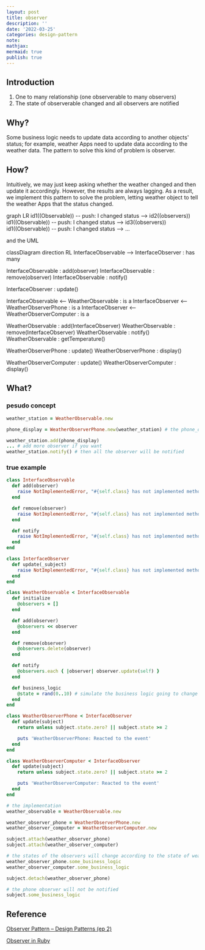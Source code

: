 ```yaml
---
layout: post
title: observer
description: ''
date: '2022-03-25'
categories: design-pattern
note:
mathjax:
mermaid: true
publish: true
---
```


## Introduction

1. One to many relationship (one observerable to many observers)
2. The state of observerable changed and all observers are notified

## Why?

Some business logic needs to update data according to another objects' status; for example, weather Apps need to update data according to the weather data. The pattern to solve this kind of problem is observer.

## How?

Intuitively, we may just keep asking whether the weather changed and then update it accordingly. However, the results are always lagging. As a result, we implement this pattern to solve the problem, letting weather object to tell the weather Apps that the status changed.

<div class="mermaid">
graph LR
  id1((Observable)) -- push: I changed status --> id2((observers))
  id1((Observable)) -- push: I changed status --> id3((observers))
  id1((Observable)) -- push: I changed status --> ...
</div>

and the UML

<div class="mermaid">
classDiagram
  direction RL
  InterfaceObservable --> InterfaceObserver : has many

  InterfaceObservable : add(observer)
  InterfaceObservable : remove(observer)
  InterfaceObservable : notify()

  InterfaceObserver : update()

  InterfaceObservable <-- WeatherObservable : is a
  InterfaceObserver <-- WeatherObserverPhone : is a
  InterfaceObserver <-- WeatherObserverComputer : is a

  WeatherObservable : add(InterfaceObserver)
  WeatherObservable : remove(InterfaceObserver)
  WeatherObservable : notify()
  WeatherObservable : getTemperature()

  WeatherObserverPhone : update()
  WeatherObserverPhone : display()

  WeatherObserverComputer : update()
  WeatherObserverComputer : display()
</div>

## What?

### pesudo concept

```ruby
weather_station = WeatherObservable.new

phone_display = WeatherObserverPhone.new(weather_station) # the phone_display needs to know what it is going to look at

weather_station.add(phone_display)
... # add more observer if you want
weather_station.notify() # then all the observer will be notified
```

### true example

```ruby
class InterfaceObservable
  def add(observer)
    raise NotImplementedError, "#{self.class} has not implemented method '#{__method__}'"
  end

  def remove(observer)
    raise NotImplementedError, "#{self.class} has not implemented method '#{__method__}'"
  end

  def notify
    raise NotImplementedError, "#{self.class} has not implemented method '#{__method__}'"
  end
end

class InterfaceObserver
  def update(_subject)
    raise NotImplementedError, "#{self.class} has not implemented method '#{__method__}'"
  end
end

class WeatherObservable < InterfaceObservable
  def initialize
    @observers = []
  end

  def add(observer)
    @observers << observer
  end

  def remove(observer)
    @observers.delete(observer)
  end

  def notify
    @observers.each { |observer| observer.update(self) }
  end

  def business_logic
    @state = rand(0..10) # simulate the business logic going to change the state of the observable
  end
end

class WeatherObserverPhone < InterfaceObserver
  def update(subject)
    return unless subject.state.zero? || subject.state >= 2

    puts 'WeatherObserverPhone: Reacted to the event'
  end
end

class WeatherObserverComputer < InterfaceObserver
  def update(subject)
    return unless subject.state.zero? || subject.state >= 2

    puts 'WeatherObserverComputer: Reacted to the event'
  end
end

# the implementation
weather_observable = WeatherObservable.new

weather_observer_phone = WeatherObserverPhone.new
weather_observer_computer = WeatherObserverComputer.new

subject.attach(weather_observer_phone)
subject.attach(weather_observer_computer)

# the states of the observers will change according to the state of weather observable
weather_observer_phone.some_business_logic
weather_observer_computer.some_business_logic

subject.detach(weather_observer_phone)

# the phone observer will not be notified
subject.some_business_logic
```

## Reference

[Observer Pattern – Design Patterns (ep 2)](https://www.youtube.com/watch?v=_BpmfnqjgzQ&list=PLrhzvIcii6GNjpARdnO4ueTUAVR9eMBpc&index=2)

[Observer in Ruby](https://refactoring.guru/design-patterns/observer/ruby/example)
